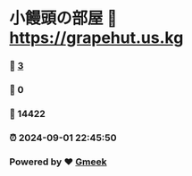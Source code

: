 # 小饅頭の部屋 :link: https://grapehut.us.kg 
### :page_facing_up: [3](https://grapehut.us.kg/tag.html) 
### :speech_balloon: 0 
### :hibiscus: 14422 
### :alarm_clock: 2024-09-01 22:45:50 
### Powered by :heart: [Gmeek](https://github.com/Meekdai/Gmeek)

